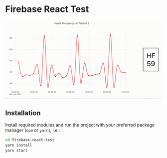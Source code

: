 # Firebase React Test

<span align="center">
<img src="public/example.gif" alt="example">
</span>

## Installation
Install required modules and run the project with your preferred package manager (`npm` or `yarn`), i.e.:
 ```sh
 cd firebase-react-test
 yarn install
 yarn start
 ```
